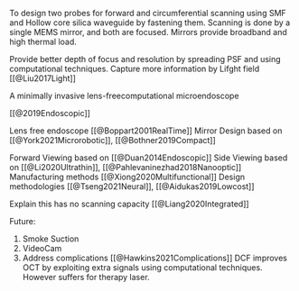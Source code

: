 To design two probes for forward and circumferential scanning using SMF and Hollow core silica waveguide by fastening them. Scanning is done by a single MEMS mirror, and both are focused. Mirrors provide broadband and high thermal load.

Provide better depth of focus and resolution by spreading PSF and using computational techniques. Capture more information  by Lifght field [[@Liu2017Light]]

A minimally invasive lens-freecomputational microendoscope



[[@2019Endoscopic]]

 Lens free endoscope [[@Boppart2001RealTime]]
Mirror Design based on [[@York2021Microrobotic]], [[@Bothner2019Compact]]

Forward Viewing based on [[@Duan2014Endoscopic]]
Side Viewing based on [[@Li2020Ultrathin]], [[@Pahlevaninezhad2018Nanooptic]]
Manufacturing methods [[@Xiong2020Multifunctional]]
Design methodologies [[@Tseng2021Neural]], [[@Aidukas2019Lowcost]]


Explain this has no scanning capacity [[@Liang2020Integrated]] 



Future:
1. Smoke Suction
2. VideoCam
3. Address complications [[@Hawkins2021Complications]]
DCF improves OCT by exploiting extra signals using computational techniques. However suffers for therapy laser.





